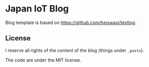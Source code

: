 # Japan IoT Blog

Blog template is based on https://github.com/heiswayi/textlog.

## License

I reserve all rights of the content of the blog (things under `_posts`).

The code are under the MIT license.
